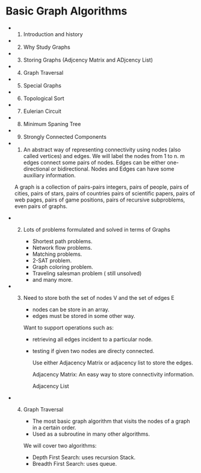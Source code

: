 # Basic Graph Algorithms

* 1) Introduction and history
* 2) Why Study Graphs
* 3) Storing Graphs (Adjcency Matrix and ADjcency List)
* 4) Graph Traversal
* 5) Special Graphs
* 6) Topological Sort
* 7) Eulerian Circuit
* 8) Minimum Spaning Tree
* 9) Strongly Connected Components


* 1) An abstract way of representing connectivity using nodes (also called vertices) and edges.
   We will label the nodes from 1 to n.
   m edges connect some pairs of nodes. Edges can be either one-directional or bidirectional.
   Nodes and Edges can have some auxiliary information.
   
   A graph is a collection of pairs-pairs integers, pairs of people, pairs of cities, pairs of stars, pairs of countries
   pairs of scientific papers, pairs of web pages, pairs of game positions, pairs of recursive subproblems, even pairs of graphs.
   
  
  
* 2) Lots of problems formulated and solved in terms of Graphs

       * Shortest path problems.
       * Network flow problems.
       * Matching problems.
       * 2-SAT problem.
       * Graph coloring problem.
       * Traveling salesman problem ( still unsolved)
       * and many more.
   
* 3) Need to store both the set of nodes V and the set of edges E
 
       * nodes can be store in an array.
       * edges must be stored in some other way.    
        
       Want to support operations such as:
        
       * retrieving all edges incident to a particular node.
       * testing if given two nodes are directy connected.
       
         Use either Adjacency Matrix or adjacency list to store the edges.
         
         Adjacency Matrix: An easy way to store connectivity information.
         
          
         
         Adjacency List

 * 4) Graph Traversal
  
       * The most basic graph algorithm that visits the nodes of a graph in a certain order. 
       * Used as a subroutine in many other algorithms.

       We will cover two algorithms:
       * Depth First Search: uses recursion Stack.
       * Breadth First Search: uses queue.
